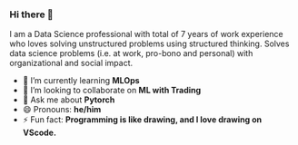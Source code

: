 ### Hi there 👋

I am a Data Science professional with total of 7 years of work experience who loves solving unstructured problems using structured thinking. Solves data science problems (i.e. at work, pro-bono and personal) with organizational and social impact.

- 🌱 I’m currently learning __MLOps__
- 👯 I’m looking to collaborate on __ML with Trading__
- 💬 Ask me about __Pytorch__
- 😄 Pronouns: __he/him__
- ⚡ Fun fact: __Programming is like drawing, and I love drawing on VScode.__

<!--
**gohjunyi/gohjunyi** is a ✨ _special_ ✨ repository because its `README.md` (this file) appears on your GitHub profile.

Here are some ideas to get you started:

- 🔭 I’m currently working on ...
- 🌱 I’m currently learning ...
- 👯 I’m looking to collaborate on ...
- 🤔 I’m looking for help with ...
- 💬 Ask me about ...
- 📫 How to reach me: ...
- 😄 Pronouns: ...
- ⚡ Fun fact: ...
-->
